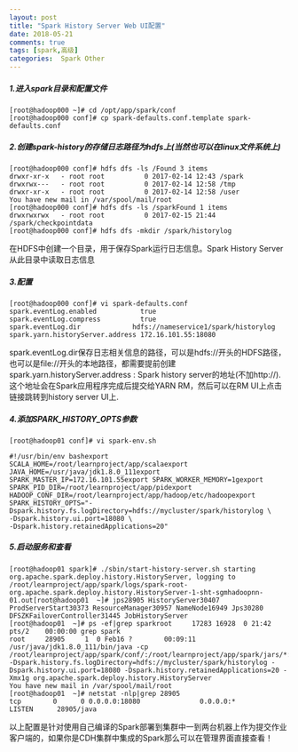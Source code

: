 ```yaml
---
layout: post
title: "Spark History Server Web UI配置"
date: 2018-05-21
comments: true
tags: [spark,高级]
categories:  Spark Other
---
```



##### 1.进入spark目录和配置文件
```
[root@hadoop000 ~]# cd /opt/app/spark/conf
[root@hadoop000 conf]# cp spark-defaults.conf.template spark-defaults.conf
```
<!--more--> 
##### 2.创建spark-history的存储日志路径为hdfs上(当然也可以在linux文件系统上)
```
[root@hadoop000 conf]# hdfs dfs -ls /Found 3 items
drwxr-xr-x   - root root          0 2017-02-14 12:43 /spark
drwxrwx---   - root root          0 2017-02-14 12:58 /tmp
drwxr-xr-x   - root root          0 2017-02-14 12:58 /user
You have new mail in /var/spool/mail/root
[root@hadoop000 conf]# hdfs dfs -ls /sparkFound 1 items
drwxrwxrwx   - root root          0 2017-02-15 21:44 /spark/checkpointdata
[root@hadoop000 conf]# hdfs dfs -mkdir /spark/historylog
```
在HDFS中创建一个目录，用于保存Spark运行日志信息。Spark History Server从此目录中读取日志信息 
##### 3.配置
```
[root@hadoop000 conf]# vi spark-defaults.conf
spark.eventLog.enabled           true
spark.eventLog.compress          true
spark.eventLog.dir             hdfs://nameservice1/spark/historylog
spark.yarn.historyServer.address 172.16.101.55:18080
```
spark.eventLog.dir保存日志相关信息的路径，可以是hdfs://开头的HDFS路径，也可以是file://开头的本地路径，都需要提前创建 
spark.yarn.historyServer.address : Spark history server的地址(不加http://). 
这个地址会在Spark应用程序完成后提交给YARN RM，然后可以在RM UI上点击链接跳转到history server UI上.

##### 4.添加SPARK_HISTORY_OPTS参数 
```
[root@hadoop01 conf]# vi spark-env.sh

#!/usr/bin/env bashexport SCALA_HOME=/root/learnproject/app/scalaexport JAVA_HOME=/usr/java/jdk1.8.0_111export SPARK_MASTER_IP=172.16.101.55export SPARK_WORKER_MEMORY=1gexport SPARK_PID_DIR=/root/learnproject/app/pidexport HADOOP_CONF_DIR=/root/learnproject/app/hadoop/etc/hadoopexport SPARK_HISTORY_OPTS="-Dspark.history.fs.logDirectory=hdfs://mycluster/spark/historylog \
-Dspark.history.ui.port=18080 \
-Dspark.history.retainedApplications=20"
```
##### 5.启动服务和查看
```
[root@hadoop01 spark]# ./sbin/start-history-server.sh starting org.apache.spark.deploy.history.HistoryServer, logging to /root/learnproject/app/spark/logs/spark-root-org.apache.spark.deploy.history.HistoryServer-1-sht-sgmhadoopnn-01.out[root@hadoop01  ~]# jps28905 HistoryServer30407 ProdServerStart30373 ResourceManager30957 NameNode16949 Jps30280 DFSZKFailoverController31445 JobHistoryServer
[root@hadoop01  ~]# ps -ef|grep sparkroot     17283 16928  0 21:42 pts/2    00:00:00 grep spark
root     28905     1  0 Feb16 ?        00:09:11 /usr/java/jdk1.8.0_111/bin/java -cp /root/learnproject/app/spark/conf/:/root/learnproject/app/spark/jars/*:/root/learnproject/app/hadoop/etc/hadoop/ -Dspark.history.fs.logDirectory=hdfs://mycluster/spark/historylog -Dspark.history.ui.port=18080 -Dspark.history.retainedApplications=20 -Xmx1g org.apache.spark.deploy.history.HistoryServer
You have new mail in /var/spool/mail/root
[root@hadoop01  ~]# netstat -nlp|grep 28905
tcp        0      0 0.0.0.0:18080               0.0.0.0:*                   LISTEN      28905/java          

```
以上配置是针对使用自己编译的Spark部署到集群中一到两台机器上作为提交作业客户端的，如果你是CDH集群中集成的Spark那么可以在管理界面直接查看！